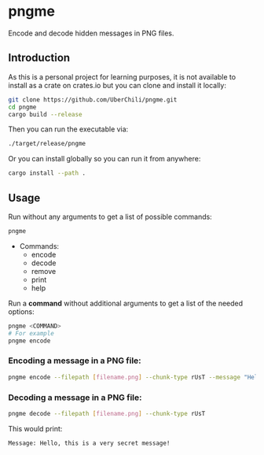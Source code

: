 # pngme
Encode and decode hidden messages in PNG files.

## Introduction
As this is a personal project for learning purposes, it is not available to install as a crate on crates.io but you can clone and install it locally:
```bash
git clone https://github.com/UberChili/pngme.git
cd pngme
cargo build --release
```
Then you can run the executable via:
```bash
./target/release/pngme
```
Or you can install globally so you can run it from anywhere:
```bash
cargo install --path .
```
## Usage
Run without any arguments to get a list of possible commands:
```bash
pngme 
```
- Commands:
    - encode
    - decode
    - remove
    - print
    - help

Run a **command** without additional arguments to get a list of the needed options:
```bash
pngme <COMMAND>
# For example
pngme encode
```
### Encoding a message in a PNG file:
```bash
pngme encode --filepath [filename.png] --chunk-type rUsT --message "Hello, this is a very secret message!" --out-file [out_name.png]
```
### Decoding a message in a PNG file:
```bash
pngme decode --filepath [filename.png] --chunk-type rUsT
```
This would print:
```bash
Message: Hello, this is a very secret message!
```
